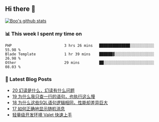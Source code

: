 ## Hi there 👋

[![Boo's github stats](https://github-readme-stats.vercel.app/api?username=0xAiKang)](https://github.com/anuraghazra/github-readme-stats)

<!-- [![Most Used Langs](https://github-readme-stats.vercel.app/api/top-langs/?username=0xAiKang)](https://github.com/anuraghazra/github-readme-stats) -->

### 📊 This week I spent my time on
<!--START_SECTION:waka-->

```text
PHP                        3 hrs 26 mins   ██████████████░░░░░░░░░░░   55.98 %
Blade Template             1 hr 39 mins    ██████▓░░░░░░░░░░░░░░░░░░   26.98 %
Other                      29 mins         ██░░░░░░░░░░░░░░░░░░░░░░░   08.03 %
```

<!--END_SECTION:waka-->

### 📕 Latest Blog Posts
<!-- BLOG-POST-LIST:START -->
- [20 幻读是什么，幻读有什么问题](https://www.0x2beace.com/what-is-phantom-reading-and-what-s-wrong-with-phantom-reading/)
- [19 为什么我只查一行的语句，也执行这么慢](https://www.0x2beace.com/why-do-I-only-check-one-line-of-the-statement-but-also-execute-so-slowly/)
- [18 为什么这些SQL语句逻辑相同，性能却差异巨大](https://www.0x2beace.com/why-these-sql-statements-have-the-same-logic-but-the-performance-is-very-different/)
- [17 如何正确地显示随机消息](https://www.0x2beace.com/how-to-display-random-messages-correctly/)
- [轻量级开发环境 Valet 快速上手](https://www.0x2beace.com/get-started-quickly-with-the-lightweight-development-environment-valet/)
<!-- BLOG-POST-LIST:END -->

